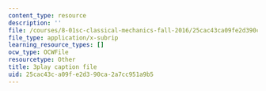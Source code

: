 ```yaml
---
content_type: resource
description: ''
file: /courses/8-01sc-classical-mechanics-fall-2016/25cac43ca09fe2d390ca2a7cc951a9b5_x5WavAj2M8A.srt
file_type: application/x-subrip
learning_resource_types: []
ocw_type: OCWFile
resourcetype: Other
title: 3play caption file
uid: 25cac43c-a09f-e2d3-90ca-2a7cc951a9b5
---
```

